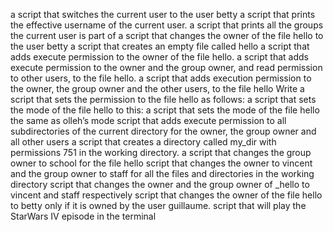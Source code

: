 a script that switches the current user to the user betty
 a script that prints the effective username of the current user.
 a script that prints all the groups the current user is part of
a script that changes the owner of the file hello to the user betty
 a script that creates an empty file called hello
 a script that adds execute permission to the owner of the file hello.
a script that adds execute permission to the owner and the group owner, and read permission to other users, to the file hello.
 a script that adds execution permission to the owner, the group owner and the other users, to the file hello
Write a script that sets the permission to the file hello as follows:
 a script that sets the mode of the file hello to this:
 a script that sets the mode of the file hello the same as olleh’s mode
script that adds execute permission to all subdirectories of the current directory for the owner, the group owner and all other users
a script that creates a directory called my_dir with permissions 751 in the working directory.
a script that changes the group owner to school for the file hello
script that changes the owner to vincent and the group owner to staff for all the files and directories in the working directory
 script that changes the owner and the group owner of _hello to vincent and staff respectively
script that changes the owner of the file hello to betty only if it is owned by the user guillaume.
script that will play the StarWars IV episode in the terminal
